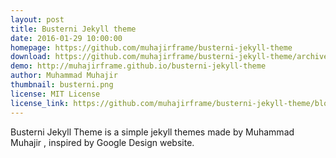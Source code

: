 ```yaml
---
layout: post
title: Busterni Jekyll theme
date: 2016-01-29 10:00:00
homepage: https://github.com/muhajirframe/busterni-jekyll-theme
download: https://github.com/muhajirframe/busterni-jekyll-theme/archive/gh-pages.zip
demo: http://muhajirframe.github.io/busterni-jekyll-theme
author: Muhammad Muhajir
thumbnail: busterni.png
license: MIT License
license_link: https://github.com/muhajirframe/busterni-jekyll-theme/blob/gh-pages/LICENSE
---
```


Busterni Jekyll Theme is a simple jekyll themes made by Muhammad Muhajir , inspired by Google Design website.
